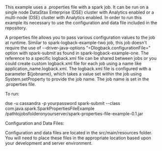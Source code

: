 
This example uses a .properties file with a spark job. It can be run on a single node DataStax Enterprise (DSE) cluster with Analytics enabled or a multi-node (DSE) cluster with Analytics enabled. In order to run this example its necessary to use the configuration and data file included in the repository.  

A properties file allows you to pass various configuration values to the job at runtime.  Similar to spark-logback-example-two job, this job doesn't require the use of --driver-java-options "=Dlogback.configurationFile=" option with spark-submit as found in spark-logback-example-one.  The reference to a specific logback.xml file can be shared between jobs or you could create custom logback.xml file for each job using a name like application_name.logback.xml.  The logback.xml file is configured with a parameter ${jobname}, which takes a value set within the job using System.setProperty to provide the job name.  The job name is set in the .properties file.   

To run:

dse -u cassandra -p yourpassword spark-submit --class com.java.spark.SparkPropertiesFileExample /pathtojobsfolderonyourserver/spark-properties-file-example-0.1.jar

Configuration and Data Files:

Configuration and data files are located in the src/main/resources folder.  You will need to place these files in the appropriate location based upon your development and server environment.  